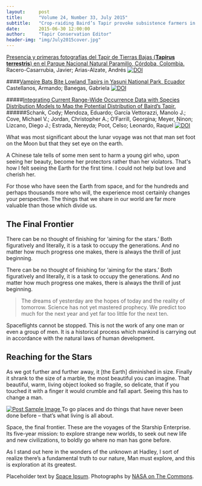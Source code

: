 ```yaml
---
layout:     post
title:      "Volume 24, Number 33, July 2015"
subtitle:   "Crop-raiding Baird’s Tapir provoke subsistence farmers in Belize, a reintroduced Andean tapir attacks a person in Ecuador, occurrence data and distribution of Baird’s Tapir, and much more"
date:       2015-06-30 12:00:00
author:     "Tapir Conservation Editor"
header-img: "img/July2015cover.jpg"
---
```


[Presencia y primeras fotografías del Tapir de Tierras Bajas (__Tapirus terrestris__) en el Parque Nacional Natural Paramillo, Córdoba, Colombia.](http://dx.doi.org/10.5281/zenodo.23411 "Click for more details")
Racero-Casarrubia, Javier; Arias-Alzate, Andrés [![DOI](https://zenodo.org/badge/doi/10.5281/zenodo.23411.svg)](http://dx.doi.org/10.5281/zenodo.23411)

####[Vampire Bats Bite Lowland Tapirs in Yasuni National Park, Ecuador](http://dx.doi.org/10.5281/zenodo.22648 "Click for more details")
Castellanos, Armando; Banegas, Gabriela [![DOI](https://zenodo.org/badge/doi/10.5281/zenodo.23411.svg)](http://dx.doi.org/10.5281/zenodo.23411)


#####[Integrating Current Range-Wide Occurrence Data with Species Distribution Models to Map the Potential Distribution of Baird’s Tapir.](http://dx.doi.org/10.5281/zenodo.23417 "click here for more details")
######Schank, Cody; Mendoza, Eduardo; García Vettorazzi, Manolo J.; Cove, Michael V.; Jordan, Christopher A.; O‘Farrill, Georgina; Meyer, Ninon; Lizcano, Diego J.; Estrada, Nereyda; Poot, Celso; Leonardo, Raquel
[![DOI](https://zenodo.org/badge/doi/10.5281/zenodo.23417.svg)](http://dx.doi.org/10.5281/zenodo.23417)



<p>What was most significant about the lunar voyage was not that man set foot on the Moon but that they set eye on the earth.</p>

<p>A Chinese tale tells of some men sent to harm a young girl who, upon seeing her beauty, become her protectors rather than her violators. That's how I felt seeing the Earth for the first time. I could not help but love and cherish her.</p>

<p>For those who have seen the Earth from space, and for the hundreds and perhaps thousands more who will, the experience most certainly changes your perspective. The things that we share in our world are far more valuable than those which divide us.</p>

<h2 class="section-heading">The Final Frontier</h2>

<p>There can be no thought of finishing for ‘aiming for the stars.’ Both figuratively and literally, it is a task to occupy the generations. And no matter how much progress one makes, there is always the thrill of just beginning.</p>

<p>There can be no thought of finishing for ‘aiming for the stars.’ Both figuratively and literally, it is a task to occupy the generations. And no matter how much progress one makes, there is always the thrill of just beginning.</p>

<blockquote>The dreams of yesterday are the hopes of today and the reality of tomorrow. Science has not yet mastered prophecy. We predict too much for the next year and yet far too little for the next ten.</blockquote>

<p>Spaceflights cannot be stopped. This is not the work of any one man or even a group of men. It is a historical process which mankind is carrying out in accordance with the natural laws of human development.</p>

<h2 class="section-heading">Reaching for the Stars</h2>

<p>As we got further and further away, it [the Earth] diminished in size. Finally it shrank to the size of a marble, the most beautiful you can imagine. That beautiful, warm, living object looked so fragile, so delicate, that if you touched it with a finger it would crumble and fall apart. Seeing this has to change a man.</p>

<a href="#">
    <img src="{{ site.baseurl }}/img/post-sample-image.jpg" alt="Post Sample Image">
</a>
<span class="caption text-muted">To go places and do things that have never been done before – that’s what living is all about.</span>

<p>Space, the final frontier. These are the voyages of the Starship Enterprise. Its five-year mission: to explore strange new worlds, to seek out new life and new civilizations, to boldly go where no man has gone before.</p>

<p>As I stand out here in the wonders of the unknown at Hadley, I sort of realize there’s a fundamental truth to our nature, Man must explore, and this is exploration at its greatest.</p>

<p>Placeholder text by <a href="http://spaceipsum.com/">Space Ipsum</a>. Photographs by <a href="https://www.flickr.com/photos/nasacommons/">NASA on The Commons</a>.</p>